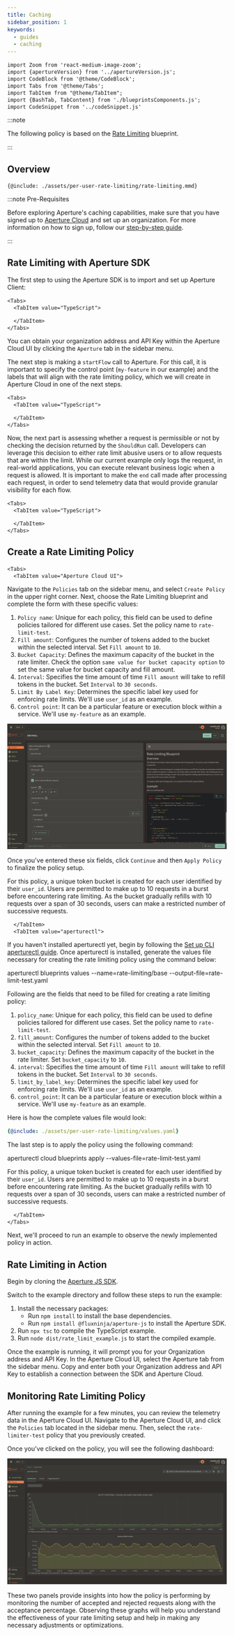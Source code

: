 ```yaml
---
title: Caching
sidebar_position: 1
keywords:
  - guides
  - caching
---
```


```mdx-code-block
import Zoom from 'react-medium-image-zoom';
import {apertureVersion} from '../apertureVersion.js';
import CodeBlock from '@theme/CodeBlock';
import Tabs from '@theme/Tabs';
import TabItem from "@theme/TabItem";
import {BashTab, TabContent} from './blueprintsComponents.js';
import CodeSnippet from '../codeSnippet.js'

```

:::note

The following policy is based on the
[Rate Limiting](/reference/blueprints/rate-limiting/base.md) blueprint.

:::

## Overview

<Zoom>

```mermaid
{@include: ./assets/per-user-rate-limiting/rate-limiting.mmd}
```

</Zoom>

:::note Pre-Requisites

Before exploring Aperture's caching capabilities, make sure that you have signed
up to [Aperture Cloud](https://app.fluxninja.com/sign-up) and set up an
organization. For more information on how to sign up, follow our
[step-by-step guide](/reference/cloud-ui/sign-up.md).

:::

## Rate Limiting with Aperture SDK

The first step to using the Aperture SDK is to import and set up Aperture
Client:

```mdx-code-block
<Tabs>
  <TabItem value="TypeScript">
```

<CodeSnippet lang="ts" snippetName="clientConstructor" />

```mdx-code-block
  </TabItem>
</Tabs>
```

You can obtain your organization address and API Key within the Aperture Cloud
UI by clicking the `Aperture` tab in the sidebar menu.

The next step is making a `startFlow` call to Aperture. For this call, it is
important to specify the control point (`my-feature` in our example) and the
labels that will align with the rate limiting policy, which we will create in
Aperture Cloud in one of the next steps.

```mdx-code-block
<Tabs>
  <TabItem value="TypeScript">
```

<CodeSnippet lang="ts" snippetName="CStartFlow" />

```mdx-code-block
  </TabItem>
</Tabs>
```

Now, the next part is assessing whether a request is permissible or not by
checking the decision returned by the `ShouldRun` call. Developers can leverage
this decision to either rate limit abusive users or to allow requests that are
within the limit. While our current example only logs the request, in real-world
applications, you can execute relevant business logic when a request is allowed.
It is important to make the `end` call made after processing each request, in
order to send telemetry data that would provide granular visibility for each
flow.

```mdx-code-block
<Tabs>
  <TabItem value="TypeScript">
```

<CodeSnippet lang="ts" snippetName="CFlowShouldRun" />

```mdx-code-block
  </TabItem>
</Tabs>
```

## Create a Rate Limiting Policy

```mdx-code-block
<Tabs>
  <TabItem value="Aperture Cloud UI">
```

Navigate to the `Policies` tab on the sidebar menu, and select `Create Policy`
in the upper right corner. Next, choose the Rate Limiting blueprint and complete
the form with these specific values:

1. `Policy name`: Unique for each policy, this field can be used to define
   policies tailored for different use cases. Set the policy name to
   `rate-limit-test`.
2. `Fill amount`: Configures the number of tokens added to the bucket within the
   selected interval. Set `Fill amount` to `10`.
3. `Bucket Capacity`: Defines the maximum capacity of the bucket in the rate
   limiter. Check the option `same value for bucket capacity option` to set the
   same value for bucket capacity and fill amount.
4. `Interval`: Specifies the time amount of time `Fill amount` will take to
   refill tokens in the bucket. Set `Interval` to `30 seconds`.
5. `Limit By Label Key`: Determines the specific label key used for enforcing
   rate limits. We'll use `user_id` as an example.
6. `Control point`: It can be a particular feature or execution block within a
   service. We'll use `my-feature` as an example.

![Rate Limit Test](./assets/per-user-rate-limiting/rate-limit-test.png)

Once you've entered these six fields, click `Continue` and then `Apply Policy`
to finalize the policy setup.

For this policy, a unique token bucket is created for each user identified by
their `user_id`. Users are permitted to make up to 10 requests in a burst before
encountering rate limiting. As the bucket gradually refills with 10 requests
over a span of 30 seconds, users can make a restricted number of successive
requests.

```mdx-code-block
  </TabItem>
  <TabItem value="aperturectl">
```

If you haven't installed aperturectl yet, begin by following the
[Set up CLI aperturectl guide](/reference/aperture-cli/aperture-cli.md). Once
aperturectl is installed, generate the values file necessary for creating the
rate limiting policy using the command below:

<CodeBlock language="bash"> aperturectl blueprints values
--name=rate-limiting/base --output-file=rate-limit-test.yaml </CodeBlock>

Following are the fields that need to be filled for creating a rate limiting
policy:

1. `policy_name`: Unique for each policy, this field can be used to define
   policies tailored for different use cases. Set the policy name to
   `rate-limit-test`.
2. `fill_amount`: Configures the number of tokens added to the bucket within the
   selected interval. Set `Fill amount` to `10`.
3. `bucket_capacity`: Defines the maximum capacity of the bucket in the rate
   limiter. Set `bucket_capacity` to `10`.
4. `interval`: Specifies the time amount of time `Fill amount` will take to
   refill tokens in the bucket. Set `Interval` to `30 seconds`.
5. `limit_by_label_key`: Determines the specific label key used for enforcing
   rate limits. We'll use `user_id` as an example.
6. `control_point`: It can be a particular feature or execution block within a
   service. We'll use `my-feature` as an example.

Here is how the complete values file would look:

```yaml
{@include: ./assets/per-user-rate-limiting/values.yaml}
```

The last step is to apply the policy using the following command:

<CodeBlock language="bash"> aperturectl cloud blueprints apply
--values-file=rate-limit-test.yaml </CodeBlock>

For this policy, a unique token bucket is created for each user identified by
their `user_id`. Users are permitted to make up to 10 requests in a burst before
encountering rate limiting. As the bucket gradually refills with 10 requests
over a span of 30 seconds, users can make a restricted number of successive
requests.

```mdx-code-block
  </TabItem>
</Tabs>
```

Next, we'll proceed to run an example to observe the newly implemented policy in
action.

## Rate Limiting in Action

Begin by cloning the
[Aperture JS SDK](https://github.com/fluxninja/aperture-js).

Switch to the example directory and follow these steps to run the example:

1. Install the necessary packages:
   - Run `npm install` to install the base dependencies.
   - Run `npm install @fluxninja/aperture-js` to install the Aperture SDK.
2. Run `npx tsc` to compile the TypeScript example.
3. Run `node dist/rate_limit_example.js` to start the compiled example.

Once the example is running, it will prompt you for your Organization address
and API Key. In the Aperture Cloud UI, select the Aperture tab from the sidebar
menu. Copy and enter both your Organization address and API Key to establish a
connection between the SDK and Aperture Cloud.

## Monitoring Rate Limiting Policy

After running the example for a few minutes, you can review the telemetry data
in the Aperture Cloud UI. Navigate to the Aperture Cloud UI, and click the
`Policies` tab located in the sidebar menu. Then, select the `rate-limiter-test`
policy that you previously created.

Once you've clicked on the policy, you will see the following dashboard:

![Rate Limiter Graph](./assets/per-user-rate-limiting/rate-limiter-graph.png)

These two panels provide insights into how the policy is performing by
monitoring the number of accepted and rejected requests along with the
acceptance percentage. Observing these graphs will help you understand the
effectiveness of your rate limiting setup and help in making any necessary
adjustments or optimizations.
